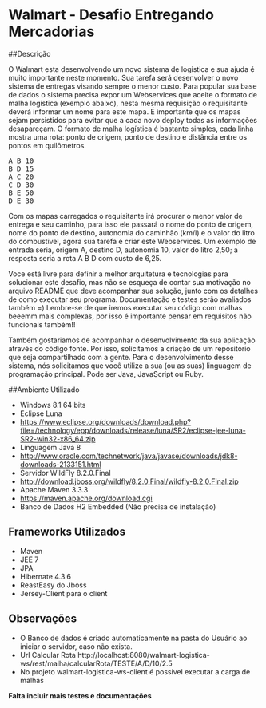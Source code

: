 # Walmart - Desafio Entregando Mercadorias
##Descrição

O Walmart esta desenvolvendo um novo sistema de logistica e sua
ajuda é muito importante neste momento. Sua tarefa será desenvolver
o novo sistema de entregas visando sempre o menor custo. Para
popular sua base de dados o sistema precisa expor um Webservices que
aceite o formato de malha logística (exemplo abaixo), nesta mesma
requisição o requisitante deverá informar um nome para este mapa. É
importante que os mapas sejam persistidos para evitar que a cada
novo deploy todas as informações desapareçam. O formato de malha
logística é bastante simples, cada linha mostra uma rota: ponto de
origem, ponto de destino e distância entre os pontos em quilômetros.

<pre>
A B 10
B D 15
A C 20
C D 30
B E 50
D E 30
</pre>

Com os mapas carregados o requisitante irá procurar o menor valor de
entrega e seu caminho, para isso ele passará o nome do ponto de
origem, nome do ponto de destino, autonomia do caminhão (km/l) e o
valor do litro do combustivel, agora sua tarefa é criar este
Webservices. Um exemplo de entrada seria, origem A, destino D,
autonomia 10, valor do litro 2,50; a resposta seria a rota A B D com
custo de 6,25.

Voce está livre para definir a melhor arquitetura e tecnologias para
solucionar este desafio, mas não se esqueça de contar sua motivação
no arquivo README que deve acompanhar sua solução, junto com os
detalhes de como executar seu programa. Documentação e testes serão
avaliados também =) Lembre-se de que iremos executar seu código com
malhas beeemm mais complexas, por isso é importante pensar em
requisitos não funcionais também!!

Também gostariamos de acompanhar o desenvolvimento da sua aplicação
através do código fonte. Por isso, solicitamos a criação de um
repositório que seja compartilhado com a gente. Para o
desenvolvimento desse sistema, nós solicitamos que você utilize a
sua (ou as suas) linguagem de programação principal. Pode ser Java,
JavaScript ou Ruby.

##Ambiente Utilizado
* Windows 8.1 64 bits
* Eclipse Luna 
 * https://www.eclipse.org/downloads/download.php?file=/technology/epp/downloads/release/luna/SR2/eclipse-jee-luna-SR2-win32-x86_64.zip
* Linguagem Java 8
 * http://www.oracle.com/technetwork/java/javase/downloads/jdk8-downloads-2133151.html
* Servidor WildFly 8.2.0.Final
 * http://download.jboss.org/wildfly/8.2.0.Final/wildfly-8.2.0.Final.zip
* Apache Maven 3.3.3
 * https://maven.apache.org/download.cgi
* Banco de Dados H2 Embedded (Não precisa de instalação)

## Frameworks Utilizados
* Maven
* JEE 7
* JPA
* Hibernate 4.3.6
* ReastEasy do Jboss 
* Jersey-Client para o client

## Observações
* O Banco de dados é criado automaticamente na pasta do Usuário ao iniciar o servidor, caso não exista.
* Url Calcular Rota http://localhost:8080/walmart-logistica-ws/rest/malha/calcularRota/TESTE/A/D/10/2.5
* No projeto walmart-logistica-ws-client é possível executar a carga de malhas

**Falta incluir mais testes e documentações**

